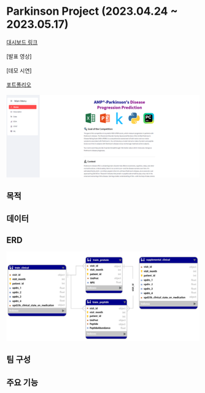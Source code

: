 # Parkinson Project (2023.04.24 ~ 2023.05.17)

[대시보드 링크](https://kwanghyun97-parkinson-pj-app-oc2h0c.streamlit.app/) <br/><br/>
[발표 영상] <br/><br/>
[데모 시연] <br/><br/>
[포트폴리오](pdf/2조_파킨슨_질병_진단예측.pdf)<br/><br/>
![screensh](img/홈페이지.png)

## 목적

## 데이터

## ERD
![screensh](img/erd.png)

## 팀 구성

## 주요 기능


